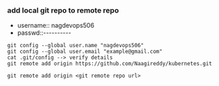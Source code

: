 ### add local git repo to remote repo
  * username:: nagdevops506
  * passwd::----------
```
git config --global user.name "nagdevops506"
git config --global user.email "example@gmail.com"
cat .git/config --> verify details
git remote add origin https://github.com/Naagireddy/kubernetes.git

git remote add origin <git remote repo url>
```



